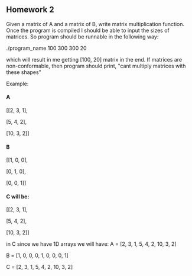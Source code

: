 ## Homework 2

Given a matrix of A and a matrix of B, write matrix multiplication function. Once the program is compiled I should be able to input the sizes of matrices.
So program should be runnable in the following way:

./program_name 100 300 300 20

which will result in me getting [100, 20] matrix in the end. If matrices are non-conformable, then program should print, "cant multiply matrices with these shapes"


Example:


#### A

[[2, 3, 1],

 [5, 4, 2],

 [10, 3, 2]]


#### B

[[1, 0, 0],

 [0, 1, 0],

 [0, 0, 1]]


#### C will be:
[[2, 3, 1],

 [5, 4, 2],

 [10, 3, 2]]

in C since we have 1D arrays we will have:
A = [2, 3, 1, 5, 4, 2, 10, 3, 2]

B = [1, 0, 0, 0, 1, 0, 0, 0, 1]

C = [2, 3, 1, 5, 4, 2, 10, 3, 2]
